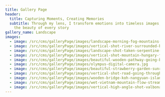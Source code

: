 ```yaml
---
title: Gallery Page
header:
  title: Capturing Moments, Creating Memories
  subtitle: Through my lens, I transform emotions into timeless images, preserving
    the beauty of every story
gallery_name: Landscape
images:
  - image: /src/cms/galleryPage/images/landscape-morning-fog-mountains-with-hot-air-balloons-sunrise.jpg
  - image: /src/cms/galleryPage/images/vertical-shot-river-surrounded-by-mountains-meadows-scotland.jpg
  - image: /src/cms/galleryPage/images/landscape-shot-taken-serpentine-road-tf-436-masca-spain.jpg
  - image: /src/cms/galleryPage/images/vertical-shot-mountain-hungary-full-trees-vegetation.jpg
  - image: /src/cms/galleryPage/images/beautiful-wooden-pathway-going-breathtaking-colorful-trees-forest.jpg
  - image: /src/cms/galleryPage/images/olympus-digital-camera.jpg
  - image: /src/cms/galleryPage/images/beautiful-strawberry-garden-sunrise-doi-ang-khang-chiang-mai-thailand.jpg
  - image: /src/cms/galleryPage/images/vertical-shot-road-going-through-beautiful-colorful-trees-captured-day-time.jpg
  - image: /src/cms/galleryPage/images/wooden-bridge-koh-nangyuan-island-surat-thani-thailand.jpg
  - image: /src/cms/galleryPage/images/wet-vietnam-mountain-flow-stream-rural.jpg
  - image: /src/cms/galleryPage/images/vertical-high-angle-shot-valbona-valley-national-park-clear-blue-sky-albania.jpg
---
```

